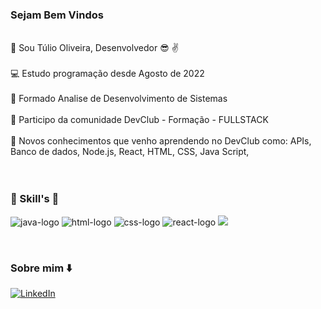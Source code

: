 ### Sejam Bem Vindos 

<br> :pushpin: Sou Túlio Oliveira, Desenvolvedor :sunglasses: :v: </br>
<br> :computer: Estudo programação desde Agosto de 2022 </br>
<br>  :telescope: Formado Analise de Desenvolvimento de Sistemas</br>
<br> :rocket: Participo da comunidade  DevClub - Formação - FULLSTACK</br>
<br> :rocket: Novos conhecimentos que venho aprendendo no  DevClub como: APIs, Banco de dados, Node.js, React, HTML, CSS, Java Script,  </br>
<br> 
<br> 

  ###  :rocket: Skill's :rocket:

   
<img src="https://img.shields.io/badge/JavaScript-F7DF1E?style=for-the-badge&logo=javascript&logoColor=black" alt="java-logo"/>  <img src="https://img.shields.io/badge/HTML5-E34F26?style=for-the-badge&logo=html5&logoColor=white" alt="html-logo" /> <img src="https://img.shields.io/badge/CSS3-1572B6?style=for-the-badge&logo=css3&logoColor=white" alt="css-logo" /> <img src="https://img.shields.io/badge/react%20os-0088CC?style=for-the-badge&logo=reactos&logoColor=white" alt="react-logo"/> <img src="https://img.shields.io/badge/Node.js-43853D?style=for-the-badge&logo=node.js&logoColor=white">



<br>

### Sobre mim :arrow_down:




 [![LinkedIn](https://img.shields.io/badge/LinkedIn-0077B5?style=for-the-badge&logo=linkedin&logoColor=white)](https://www.linkedin.com/in/t%C3%BAlio-oliveira-56b227278/)




